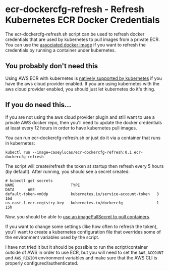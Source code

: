 # ecr-dockercfg-refresh - Refresh Kubernetes ECR Docker Credentials

The ecr-dockercfg-refresh.sh script can be used to refresh docker credentials that are used by kubernetes to pull
images from a private ECR. You can use the [associated docker image](https://hub.docker.com/r/caseylucas/ecr-dockercfg-refresh/)
if you want to refresh the credentials by running a container under kubernetes.

## You probably don't need this

Using AWS ECR with kubernetes is
[natively supported by kubernetes](http://kubernetes.io/docs/user-guide/images/#using-aws-ec2-container-registry) if you
have the aws cloud provider enabled. If you are using kubernetes with the aws cloud provider enabled, you should just let
kubernetes do it's thing.

## If you do need this...
If you are not using the aws cloud provider plugin and still want to use a private AWS docker repo, then you'll need
to update the docker credentials at least every 12 hours in order to have kubernetes pull images.

You can run ecr-dockercfg-refresh.sh or just do it via a container that runs in kubernetes:

```
kubectl run --image=caseylucas/ecr-dockercfg-refresh:0.1 ecr-dockercfg-refresh
```

The script will create/refresh the token at startup then refresh every 5 hours (by default). After running, you should see a
secret created:
```
# kubectl get secrets
NAME                         TYPE                                  DATA      AGE
default-token-vm0dp          kubernetes.io/service-account-token   3         16d
us-east-1-ecr-registry-key   kubernetes.io/dockercfg               1         15h
```
Now, you should be able to
[use an imagePullSecret to pull containers](http://kubernetes.io/docs/user-guide/images/#referring-to-an-imagepullsecrets-on-a-pod).

If you want to change some settings (like how often to refresh the token), you'll want to create a kubernetes configuration file
that overrides some of the environment variables used by the script.

I have not tried it but it should be possible to run the script/container outside of AWS in order to use ECR, but you will need
to set the `AWS_ACCOUNT` and `AWS_REGION` environment variables and make sure that the AWS CLI is properly configured/authenticated.
